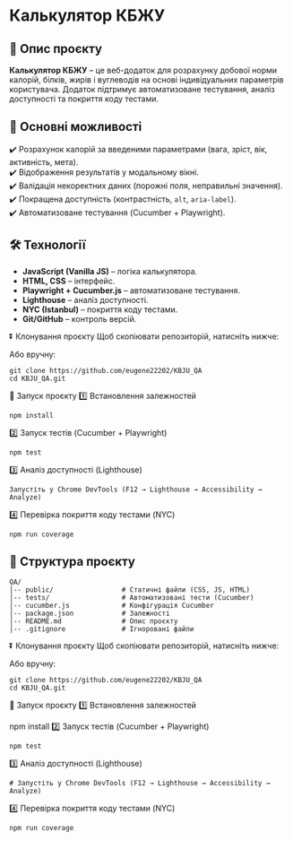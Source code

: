 # Калькулятор КБЖУ

## 📌 Опис проєкту
**Калькулятор КБЖУ** – це веб-додаток для розрахунку добової норми калорій, білків, жирів і вуглеводів на основі індивідуальних параметрів користувача. Додаток підтримує автоматизоване тестування, аналіз доступності та покриття коду тестами.

## 🚀 Основні можливості
✔️ Розрахунок калорій за введеними параметрами (вага, зріст, вік, активність, мета).  
✔️ Відображення результатів у модальному вікні.  
✔️ Валідація некоректних даних (порожні поля, неправильні значення).  
✔️ Покращена доступність (контрастність, `alt`, `aria-label`).  
✔️ Автоматизоване тестування (Cucumber + Playwright).

## 🛠 Технології
- **JavaScript (Vanilla JS)** – логіка калькулятора.
- **HTML, CSS** – інтерфейс.
- **Playwright + Cucumber.js** – автоматизоване тестування.
- **Lighthouse** – аналіз доступності.
- **NYC (Istanbul)** – покриття коду тестами.
- **Git/GitHub** – контроль версій.


⏬ Клонування проєкту
Щоб скопіювати репозиторій, натисніть нижче:

Або вручну:
``````
git clone https://github.com/eugene22202/KBJU_QA
cd KBJU_QA.git
``````
🏃 Запуск проєкту
1️⃣ Встановлення залежностей
``````
npm install
``````

2️⃣ Запуск тестів (Cucumber + Playwright)

````
npm test
````
3️⃣ Аналіз доступності (Lighthouse)

```
Запустіть у Chrome DevTools (F12 → Lighthouse → Accessibility → Analyze)
````
4️⃣ Перевірка покриття коду тестами (NYC)

````
npm run coverage
````
## 📂 Структура проєкту
```plaintext
QA/
│-- public/                 # Статичні файли (CSS, JS, HTML)
│-- tests/                  # Автоматизовані тести (Cucumber)
│-- cucumber.js             # Конфігурація Cucumber 
│-- package.json            # Залежності
│-- README.md               # Опис проєкту
│-- .gitignore              # Ігноровані файли
```

⏬ Клонування проєкту
Щоб скопіювати репозиторій, натисніть нижче:

Або вручну:
````
git clone https://github.com/eugene22202/KBJU_QA
cd KBJU_QA.git
````

🏃 Запуск проєкту
1️⃣ Встановлення залежностей


npm install
2️⃣ Запуск тестів (Cucumber + Playwright)

````
npm test
````

3️⃣ Аналіз доступності (Lighthouse)

````
# Запустіть у Chrome DevTools (F12 → Lighthouse → Accessibility → Analyze)
````
4️⃣ Перевірка покриття коду тестами (NYC)
````
npm run coverage
````